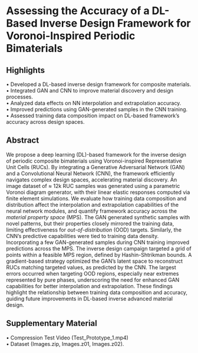 # Assessing the Accuracy of a DL-Based Inverse Design Framework for Voronoi-Inspired Periodic Bimaterials

## Highlights

• Developed a DL-based inverse design framework for composite materials.<br />
• Integrated GAN and CNN to improve material discovery and design processes.<br />
• Analyzed data effects on NN interpolation and extrapolation accuracy.<br />
• Improved predictions using GAN-generated samples in the CNN training.<br />
• Assessed training data composition impact on DL-based framework’s accuracy across design spaces.<br />

## Abstract

We propose a deep learning (DL)-based framework for the inverse design of periodic composite bimaterials using Voronoi-inspired Representative Unit Cells (RUCs). By integrating a Generative Adversarial Network (GAN) and a Convolutional Neural Network (CNN), the framework efficiently navigates complex design spaces, accelerating material discovery. An image dataset of $\approx$ 12k RUC samples was generated using a parametric Voronoi diagram generator, with their linear elastic responses computed via finite element simulations. We evaluate how training data composition and distribution affect the interpolation and extrapolation capabilities of the neural network modules, and quantify framework accuracy across the *material property space* (MPS). The GAN generated synthetic samples with novel patterns, but their properties closely mirrored the training data, limiting effectiveness for *out-of-distribution* (OOD) targets.
Similarly, the CNN’s predictive capabilities were tied to training data density. Incorporating a few GAN-generated samples during CNN training improved predictions across the MPS. The inverse design campaign targeted a grid of points within a feasible MPS region, defined by Hashin-Shtrikman bounds. A gradient-based strategy optimized the GAN’s latent space to reconstruct RUCs matching targeted values, as predicted by the CNN. The largest errors occurred when targeting OOD regions, especially near extremes represented by pure phases, underscoring the need for enhanced GAN capabilities for better interpolation and extrapolation. These findings highlight the relationship between training data composition and accuracy, guiding future improvements in DL-based inverse advanced material design.

## Supplementary Material 

• Compression Test Video (Test_Prototype_1.mp4) <br />
• Dataset (Images.zip, Images.z01, Images.z02).<br />
